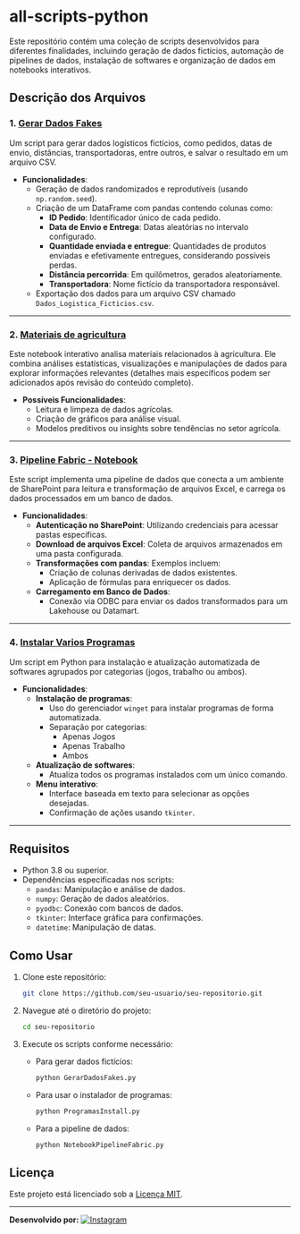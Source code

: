 # all-scripts-python

Este repositório contém uma coleção de scripts desenvolvidos para diferentes finalidades, incluindo geração de dados fictícios, automação de pipelines de dados, instalação de softwares e organização de dados em notebooks interativos.

## Descrição dos Arquivos

### 1. [Gerar Dados Fakes](https://github.com/wfcs/all-scripts-python/blob/main/GerarDadosFakes.py)

Um script para gerar dados logísticos fictícios, como pedidos, datas de envio, distâncias, transportadoras, entre outros, e salvar o resultado em um arquivo CSV.

- **Funcionalidades**:
  - Geração de dados randomizados e reprodutíveis (usando `np.random.seed`).
  - Criação de um DataFrame com pandas contendo colunas como:
    - **ID Pedido**: Identificador único de cada pedido.
    - **Data de Envio e Entrega**: Datas aleatórias no intervalo configurado.
    - **Quantidade enviada e entregue**: Quantidades de produtos enviadas e efetivamente entregues, considerando possíveis perdas.
    - **Distância percorrida**: Em quilômetros, gerados aleatoriamente.
    - **Transportadora**: Nome fictício da transportadora responsável.
  - Exportação dos dados para um arquivo CSV chamado `Dados_Logistica_Ficticios.csv`.

---

### 2. [Materiais de agricultura](https://github.com/wfcs/all-scripts-python/blob/main/Materiais_de_agricultura.ipynb)
Este notebook interativo analisa materiais relacionados à agricultura. Ele combina análises estatísticas, visualizações e manipulações de dados para explorar informações relevantes (detalhes mais específicos podem ser adicionados após revisão do conteúdo completo).

- **Possíveis Funcionalidades**:
  - Leitura e limpeza de dados agrícolas.
  - Criação de gráficos para análise visual.
  - Modelos preditivos ou insights sobre tendências no setor agrícola.

---

### 3. [Pipeline Fabric - Notebook](https://github.com/wfcs/all-scripts-python/blob/main/NotebookPipelineFabric.py)
Este script implementa uma pipeline de dados que conecta a um ambiente de SharePoint para leitura e transformação de arquivos Excel, e carrega os dados processados em um banco de dados.

- **Funcionalidades**:
  - **Autenticação no SharePoint**: Utilizando credenciais para acessar pastas específicas.
  - **Download de arquivos Excel**: Coleta de arquivos armazenados em uma pasta configurada.
  - **Transformações com pandas**: Exemplos incluem:
    - Criação de colunas derivadas de dados existentes.
    - Aplicação de fórmulas para enriquecer os dados.
  - **Carregamento em Banco de Dados**:
    - Conexão via ODBC para enviar os dados transformados para um Lakehouse ou Datamart.

---

### 4. [Instalar Varios Programas](https://github.com/wfcs/all-scripts-python/blob/main/programs-install.py)
Um script em Python para instalação e atualização automatizada de softwares agrupados por categorias (jogos, trabalho ou ambos).

- **Funcionalidades**:
  - **Instalação de programas**:
    - Uso do gerenciador `winget` para instalar programas de forma automatizada.
    - Separação por categorias:
      - Apenas Jogos
      - Apenas Trabalho
      - Ambos
  - **Atualização de softwares**:
    - Atualiza todos os programas instalados com um único comando.
  - **Menu interativo**:
    - Interface baseada em texto para selecionar as opções desejadas.
    - Confirmação de ações usando `tkinter`.

---

## Requisitos

- Python 3.8 ou superior.
- Dependências especificadas nos scripts:
  - `pandas`: Manipulação e análise de dados.
  - `numpy`: Geração de dados aleatórios.
  - `pyodbc`: Conexão com bancos de dados.
  - `tkinter`: Interface gráfica para confirmações.
  - `datetime`: Manipulação de datas.

## Como Usar

1. Clone este repositório:
   ```bash
   git clone https://github.com/seu-usuario/seu-repositorio.git
   ```
2. Navegue até o diretório do projeto:
   ```bash
   cd seu-repositorio
   ```
3. Execute os scripts conforme necessário:

   - Para gerar dados fictícios:
     ```bash
     python GerarDadosFakes.py
     ```
   - Para usar o instalador de programas:
     ```bash
     python ProgramasInstall.py
     ```
   - Para a pipeline de dados:
     ```bash
     python NotebookPipelineFabric.py
     ```

## Licença

Este projeto está licenciado sob a [Licença MIT](LICENSE).

--- 

**Desenvolvido por:**  [![Instagram](https://img.shields.io/badge/Instagram-E4405F?style=for-the-badge&logo=instagram&logoColor=white)](https://www.instagram.com/felipedovinho/) 

